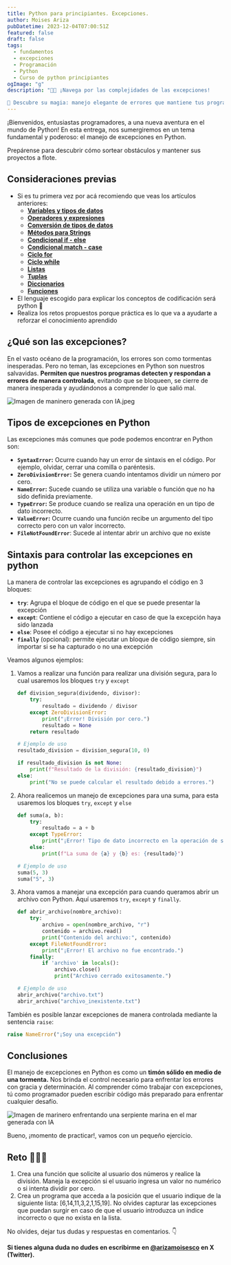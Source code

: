 ```yaml
---
title: Python para principiantes. Excepciones.
author: Moises Ariza
pubDatetime: 2023-12-04T07:00:51Z
featured: false
draft: false
tags:
  - fundamentos
  - excepciones
  - Programación
  - Python
  - Curso de python principiantes
ogImage: "g"
description: "📢🚢 ¡Navega por las complejidades de las excepciones!

🌟 Descubre su magia: manejo elegante de errores que mantiene tus programas a flote con eficiencia y evitando los posibles contratiempos! 🚀🐍"
---
```

¡Bienvenidos, entusiastas programadores, a una nueva aventura en el mundo de Python! En esta entrega, nos sumergiremos en un tema fundamental y poderoso: el manejo de excepciones en Python. 

Prepárense para descubrir cómo sortear obstáculos y mantener sus proyectos a flote. 

## **Consideraciones previas**

- Si es tu primera vez por acá recomiendo que veas los artículos anteriores:
    - **[Variables y tipos de datos](https://arizamoises.co/posts/python-para-principiantes-variables-y-tipos-de-datos/)**
    - **[Operadores y expresiones](https://arizamoises.co/posts/python-para-principiantes-operadores-y-expresiones/)**
    - [**Conversión de tipos de datos**](https://arizamoises.co/posts/python-para-principiantes-conversi%C3%B3n-de-tipos-de-datos-b%C3%A1sicos/)
    - [**Métodos para Strings**](https://arizamoises.co/posts/python-para-principiantes-m%C3%A9todos-para-tipos-de-datos-string/)
    - **[Condicional if - else](https://arizamoises.co/posts/python-para-principiantes-estructuras-de-control-de-flujo---condicionales-if---else/)**
    - [**Condicional match - case**](https://arizamoises.co/posts/python-para-principiantes-estructuras-de-control-de-flujo---condicionales-match---case/)
    - **[Ciclo for](https://arizamoises.co/posts/python-para-principiantes-estructuras-de-control-de-flujo---bucle-for/)**
    - [**Ciclo while**](https://arizamoises.co/posts/python-para-principiantes-estructuras-de-control-de-flujo---bucle-while/)
    - **[Listas](https://arizamoises.co/posts/python-para-principiantes-estructuras-de-de-datos---listas/)**
    - **[Tuplas](https://arizamoises.co/posts/python-para-principiantes-estructuras-de-datos---tuplas/)**
    - [**Diccionarios**](https://arizamoises.co/posts/python-para-principiantes-estructuras-de-datos---diccionarios/)
    - [**Funciones**](https://arizamoises.co/posts/python-para-principiantes-funciones/)
- El lenguaje escogido para explicar los conceptos de codificación será python 🐍
- Realiza los retos propuestos porque práctica es lo que va a ayudarte a reforzar el conocimiento aprendido

## ¿Qué son las excepciones?

En el vasto océano de la programación, los errores son como tormentas inesperadas. Pero no teman, las excepciones en Python son nuestros salvavidas. **Permiten que nuestros programas detecten y respondan a errores de manera controlada**, evitando que se bloqueen, se cierre de manera inesperada y ayudándonos a comprender lo que salió mal.

![Imagen de maninero generada con IA.jpeg](https://i.postimg.cc/nLJ6KXNF/Imagen-marinero.jpg)

## Tipos de excepciones en Python

Las excepciones más comunes que pode podemos encontrar en Python son:

- **`SyntaxError`:** Ocurre cuando hay un error de sintaxis en el código. Por ejemplo, olvidar, cerrar una comilla o paréntesis.
- **`ZeroDivisionError`:** Se genera cuando intentamos dividir un número por cero.
- **`NameError`:** Sucede cuando se utiliza una variable o función que no ha sido definida previamente.
- **`TypeError`:** Se produce cuando se realiza una operación en un tipo de dato incorrecto.
- **`ValueError`:** Ocurre cuando una función recibe un argumento del tipo correcto pero con un valor incorrecto.
- **`FileNotFoundError`**: Sucede al intentar abrir un archivo que no existe

## Sintaxis para controlar las excepciones en python

La manera de controlar las excepciones es agrupando el código en 3 bloques:

- **`try`**: Agrupa el bloque de código en el que se puede presentar la excepción
- **`except`**: Contiene el código a ejecutar en caso de que la excepción haya sido lanzada
- **`else`**: Posee el código a ejecutar si no hay excepciones
- **`finally`** (opcional): permite ejecutar un bloque de código siempre, sin importar si se ha capturado o no una excepción

Veamos algunos ejemplos:

1. Vamos a realizar una función para realizar una división segura, para lo cual usaremos los bloques `try` y `except`
    
    ```python
    def division_segura(dividendo, divisor):
        try:
            resultado = dividendo / divisor
        except ZeroDivisionError:
            print("¡Error! División por cero.")
            resultado = None
        return resultado
    
    # Ejemplo de uso
    resultado_division = division_segura(10, 0)
    
    if resultado_division is not None:
        print(f"Resultado de la división: {resultado_division}")
    else:
        print("No se puede calcular el resultado debido a errores.")
    ```
    

1. Ahora realicemos un manejo de excepciones para una suma, para esta usaremos los bloques `try`, `except` y `else`
    
    ```python
    def suma(a, b):
        try:
            resultado = a + b
        except TypeError:
            print("¡Error! Tipo de dato incorrecto en la operación de suma.")
        else:
            print(f"La suma de {a} y {b} es: {resultado}")
    
    # Ejemplo de uso
    suma(5, 3)
    suma("5", 3)
    ```
    
2. Ahora vamos a manejar una excepción para cuando queramos abrir un archivo con Python. Aquí usaremos `try`, `except` y `finally`.
    
    ```python
    def abrir_archivo(nombre_archivo):
        try:
            archivo = open(nombre_archivo, "r")
            contenido = archivo.read()
            print("Contenido del archivo:", contenido)
        except FileNotFoundError:
            print("¡Error! El archivo no fue encontrado.")
        finally:
            if 'archivo' in locals():
                archivo.close()
                print("Archivo cerrado exitosamente.")
    
    # Ejemplo de uso
    abrir_archivo("archivo.txt")
    abrir_archivo("archivo_inexistente.txt")
    ```
    

También es posible lanzar excepciones de manera controlada mediante la sentencia `raise`:

```python
raise NameError("¡Soy una excepción")
```

## **Conclusiones**

El manejo de excepciones en Python es como un **timón sólido en medio de una tormenta.** Nos brinda el control necesario para enfrentar los errores con gracia y determinación. Al comprender cómo trabajar con excepciones, tú como programador pueden escribir código más preparado para enfrentar cualquier desafío.

![Imagen de marinero enfrentando una serpiente marina en el mar generada con IA](https://i.postimg.cc/fLp498NF/timon-serpiente-marina.jpg)

Bueno, ¡momento de practicar!, vamos con un pequeño ejercicio.

## Reto 🧑🏻‍🏭

1. Crea una función que solicite al usuario dos números y realice la división. Maneja la excepción si el usuario ingresa un valor no numérico o si intenta dividir por cero.
2. Crea un programa que acceda a la posición que el usuario indique de la siguiente lista: [6,14,11,3,2,1,15,19]. No olvides capturar las excepciones que puedan surgir en caso de que el usuario introduzca un índice incorrecto o que no exista en la lista.

No olvides, dejar tus dudas y respuestas en comentarios. 👇


**Si tienes alguna duda no dudes en escribirme en [@arizamoisesco](https://twitter.com/arizamoisesCO) en X (Twitter).**